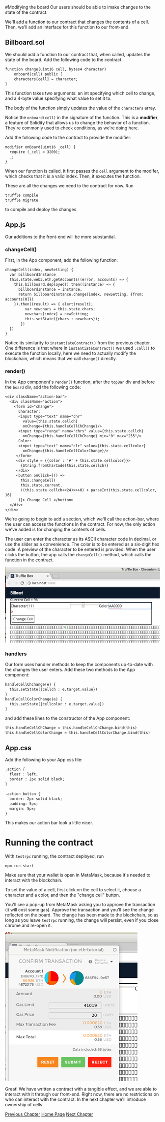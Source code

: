 #Modifying the board
Our users should be able to imake changes to the state of the contract. 

We'll add a function to our contract that changes the contents of a cell. Then, we'll add an interface for this function to our front-end. 

## Billboard.sol

We should add a function to our contract that, when called, updates the state of the board. Add the following code to the contract.

    function change(uint16 cell, bytes4 character)
        onboard(cell) public {
        characters[cell] = character;
    }

This function takes two arguments: an int specifying which cell to change, and a 4-byte value specifying what value to set it to. 

The body of the function simply updates the value of the `characters` array.

Notice the `onboard(cell)` in the signature of the function. This is a **modifier**, a feature of Solidity that allows us to change the behavior of a function. They're commonly used to check conditions, as we're doing here.

Add the following code to the contract to provide the modifier:

    modifier onBoard(uint16 _cell) {
      require (_cell < 3200);
      _;
    }
    
When our function is called, it first passes the `cell` argument to the modifer, which checks that it is a valid index. Then, it executes the function. 

These are all the changes we need to the contract for now. Run

    truffle compile
    truffle migrate

to compile and deploy the changes.

## App.js

Our additions to the front-end will be more substantial. 

### changeCell()
First, in the App component, add the following function:

    changeCell(index, newSetting) {
      var billboardInstance
      this.state.web3.eth.getAccounts((error, accounts) => {
        this.billboard.deployed().then((instance) => {
          billboardInstance = instance;
          return billboardInstance.change(index, newSetting, {from: accounts[0]})
        }).then((result) => { alert(result);
             var newchars = this.state.chars;
             newchars[index] = newSetting;
             this.setState({chars : newchars});
           })
      })
    }

Notice its similarity to `instantiateContract()` from the previous chapter. One difference is that where in `instantiateContract()` we used `.call()` to execute the function locally, here we need to actually modify the blockchain, which means that we call `change()` directly. 

### render()

In the App component's `render()` function, after the `topBar` div and before the `board` div, add the following code:

    <div className="action-bar">
      <div className="action">
        <form id="change">
          Character:
          <input type="text" name="chr"
            value={this.state.cellch}
            onChange={this.handleCellChChange}/>
          <input type="range" name="chrs" value={this.state.cellch}
            onChange={this.handleCellChChange} min="0" max="255"/>
          Color:
          <input type="text" name="clr" value={this.state.cellcolor}
            onChange={this.handleCellColorChange}/>
         </form>
         <div style = {{color : '#' + this.state.cellcolor}}>
           {String.fromCharCode(this.state.cellch)}
         </div>
         <button onClick={() =>
           this.changeCell(
           this.state.current,
           ((this.state.cellch<<24)>>>0) + parseInt(this.state.cellcolor, 16)
          )}> Change Cell </button>
      </div>
    </div>

We're going to begin to add a section, which we'll call the action-bar, where the user can access the functions in the contract. For now, the only action we've added is for changing the contents of cells.  

The user can enter the character as its ASCII character code in decimal, or use the slider as a convenience. The color is to be entered as a six-digit hex code. A preview of the character to be entered is provided. When the user clicks the button, the app calls the `changeCell()` method, which calls the function in the contract.

![Setting a cell's value](images/chap5/cellslider.png)

### handlers
Our form uses handler methods to keep the components up-to-date with the changes the user enters. Add these two methods to the App component:

    handleCellChChange(e) {
      this.setState({cellch : e.target.value})
    }
    handleCellColorChange(e) {
      this.setState({cellcolor : e.target.value})
    }

and add these lines to the constructor of the App component:

    this.handleCellChChange = this.handleCellChChange.bind(this)
    this.handleCellColorChange = this.handleCellColorChange.bind(this)

## App.css
Add the following to your App.css file:

    .action {
      float : left;
      border : 2px solid black;
    }

    .action button {
      border: 2px solid black;
      padding: 5px;
      margin: 5px;
    }

This makes our action bar look a little nicer. 

# Running the contract
With `testrpc` running, the contract deployed, run

    npm run start

Make sure that your wallet is open in MetaMask, because it's needed to interact with the blockchain. 

To set the value of a cell, first click on the cell to select it, choose a character and a color, and then the "change cell" button. 

You'll see a pop-up from MetaMask asking you to approve the transaction (it will cost some gas). Approve the transaction and you'll see the change reflected on the board. The change has been made to the blockchain, so as long as you leave `testrpc` running, the change will persist, even if you close chrome and re-open it. 

![Setting a cell](images/chap5/mmaskconfirm.png)

Great! We have written a contract with a tangible effect, and we are able to interact with it through our front-end. Right now, there are no restrictions on who can interact with the contract. In the next chapter we'll introduce ownership of cells. 

[Previous Chapter](chap4.html) [Home Page](index.html) [Next Chapter](chap6.html)

